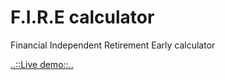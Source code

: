 # F.I.R.E calculator
Financial Independent Retirement Early calculator

[..::Live demo::..](https://timmson.github.io/fire-calculator/)
